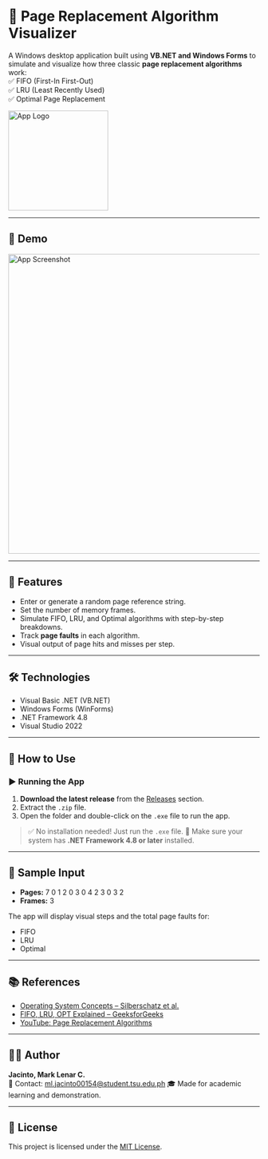 # 🧠 Page Replacement Algorithm Visualizer

A Windows desktop application built using **VB.NET and Windows Forms** to simulate and visualize how three classic **page replacement algorithms** work:  
✅ FIFO (First-In First-Out)  
✅ LRU (Least Recently Used)  
✅ Optimal Page Replacement

<img src="A_logo_for_a_Page_Replacement_Algorithm_Visualizer.png" alt="App Logo" width="200"/>

---

## 📸 Demo

<img src="screenshot.png" alt="App Screenshot" width="600"/>

---

## 🚀 Features

- Enter or generate a random page reference string.
- Set the number of memory frames.
- Simulate FIFO, LRU, and Optimal algorithms with step-by-step breakdowns.
- Track **page faults** in each algorithm.
- Visual output of page hits and misses per step.

---

## 🛠 Technologies

- Visual Basic .NET (VB.NET)
- Windows Forms (WinForms)
- .NET Framework 4.8
- Visual Studio 2022

---

## 📝 How to Use

### ▶️ Running the App

1. **Download the latest release** from the [Releases](https://github.com/yourusername/PageReplacementVisualizer/releases) section.
2. Extract the `.zip` file.
3. Open the folder and double-click on the `.exe` file to run the app.

> ✅ No installation needed! Just run the `.exe` file.
> 📌 Make sure your system has **.NET Framework 4.8 or later** installed.

---

## 🧪 Sample Input

- **Pages:** 7 0 1 2 0 3 0 4 2 3 0 3 2  
- **Frames:** 3  

The app will display visual steps and the total page faults for:
- FIFO
- LRU
- Optimal

---

## 📚 References

- [Operating System Concepts – Silberschatz et al.](https://www.os-book.com/)
- [FIFO, LRU, OPT Explained – GeeksforGeeks](https://www.geeksforgeeks.org/page-replacement-algorithms-in-operating-systems/)
- [YouTube: Page Replacement Algorithms](https://www.youtube.com/results?search_query=page+replacement+algorithms)

---

## 🧑‍💻 Author

**Jacinto, Mark Lenar C.**  
📧 Contact: ml.jacinto00154@student.tsu.edu.ph
🎓 Made for academic learning and demonstration.

---

## 📄 License

This project is licensed under the [MIT License](LICENSE).
